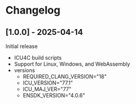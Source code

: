 # Changelog

## [1.0.0] - 2025-04-14

Initial release
- ICU4C build scripts
- Support for Linux, Windows, and WebAssembly
- versions
  - REQUIRED_CLANG_VERSION="18"
  - ICU_VERSION="77.1"
  - ICU_MAJ_VER="77"
  - ENSDK_VERSION="4.0.6"